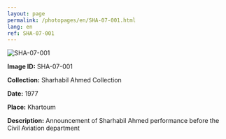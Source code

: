 ```yaml
---
layout: page
permalink: /photopages/en/SHA-07-001.html
lang: en
ref: SHA-07-001
---
```


![SHA-07-001](/smallimages/SHA-07-001-600.jpg)

**Image ID:** SHA-07-001

**Collection:** Sharhabil Ahmed Collection

**Date:** 1977

**Place:** Khartoum

**Description:** Announcement of Sharhabil Ahmed performance before the Civil Aviation department
